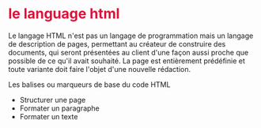 <!DOCTYPE html>
<html>
 <head>
    <meta charset="utf-8">
    <meta name="viewport" content="width=device-width, initial-scale=1.0">
    <meta name="viewport" content="width=device-width, initial-scale=1.0">
    <title>le language &lt;html</title>
  </head>

 <body>
   <h1 p style="color:crimson">le language html</h1>

   <p>Le langage HTML n'est pas un langage de programmation mais un langage de description de pages, permettant au créateur de construire des documents, qui seront présentées au client d'une façon aussi proche que possible de ce qu'il avait souhaité. La page est entièrement prédéfinie et toute variante doit faire l'objet d'une nouvelle rédaction.
</p>
    <P>Les balises ou marqueurs de base du code HTML</p>
    <ul>
      <li>Structurer une page</li>
      <Li>Formater un paragraphe</li>
      <Li>Formater un texte</li>  
